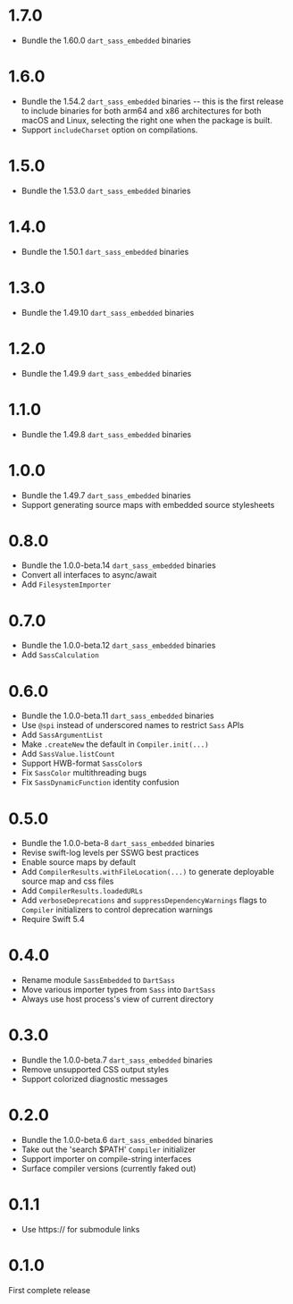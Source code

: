 # 1.7.0

* Bundle the 1.60.0 `dart_sass_embedded` binaries

# 1.6.0

* Bundle the 1.54.2 `dart_sass_embedded` binaries -- this is the first release
  to include binaries for both arm64 and x86 architectures for both macOS and
  Linux, selecting the right one when the package is built.
* Support `includeCharset` option on compilations.

# 1.5.0

* Bundle the 1.53.0 `dart_sass_embedded` binaries

# 1.4.0

* Bundle the 1.50.1 `dart_sass_embedded` binaries

# 1.3.0

* Bundle the 1.49.10 `dart_sass_embedded` binaries

# 1.2.0

* Bundle the 1.49.9 `dart_sass_embedded` binaries

# 1.1.0

* Bundle the 1.49.8 `dart_sass_embedded` binaries

# 1.0.0

* Bundle the 1.49.7 `dart_sass_embedded` binaries
* Support generating source maps with embedded source stylesheets

# 0.8.0

* Bundle the 1.0.0-beta.14 `dart_sass_embedded` binaries
* Convert all interfaces to async/await
* Add `FilesystemImporter`

# 0.7.0

* Bundle the 1.0.0-beta.12 `dart_sass_embedded` binaries
* Add `SassCalculation`

# 0.6.0

* Bundle the 1.0.0-beta.11 `dart_sass_embedded` binaries
* Use `@spi` instead of underscored names to restrict `Sass` APIs
* Add `SassArgumentList`
* Make `.createNew` the default in `Compiler.init(...)`
* Add `SassValue.listCount`
* Support HWB-format `SassColor`s
* Fix `SassColor` multithreading bugs
* Fix `SassDynamicFunction` identity confusion

# 0.5.0

* Bundle the 1.0.0-beta-8 `dart_sass_embedded` binaries
* Revise swift-log levels per SSWG best practices
* Enable source maps by default
* Add `CompilerResults.withFileLocation(...)` to generate
  deployable source map and css files
* Add `CompilerResults.loadedURLs`
* Add `verboseDeprecations` and `suppressDependencyWarnings`
  flags to `Compiler` initializers to control deprecation warnings
* Require Swift 5.4

# 0.4.0

* Rename module `SassEmbedded` to `DartSass`
* Move various importer types from `Sass` into `DartSass`
* Always use host process's view of current directory

# 0.3.0

* Bundle the 1.0.0-beta.7 `dart_sass_embedded` binaries
* Remove unsupported CSS output styles
* Support colorized diagnostic messages

# 0.2.0

* Bundle the 1.0.0-beta.6 `dart_sass_embedded` binaries
* Take out the 'search $PATH' `Compiler` initializer
* Support importer on compile-string interfaces
* Surface compiler versions (currently faked out)

# 0.1.1

* Use https:// for submodule links

# 0.1.0

First complete release
